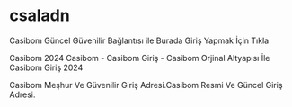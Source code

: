 # csaladn
Casibom Güncel Güvenilir Bağlantısı ile Burada Giriş Yapmak İçin Tıkla

Casibom 2024
Casibom - Casibom Giriş - Casibom Orjinal Altyapısı İle
Casibom Giriş 2024

Casibom Meşhur Ve Güvenilir Giriş Adresi.Casibom Resmi Ve Güncel Giriş Adresi.
